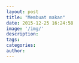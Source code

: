 ```yaml
---
layout: post
title: "Membuat makan"
date: 2015-12-25 16:24:58
image: '/img/'
description:
tags:
categories:
author:
---
```

